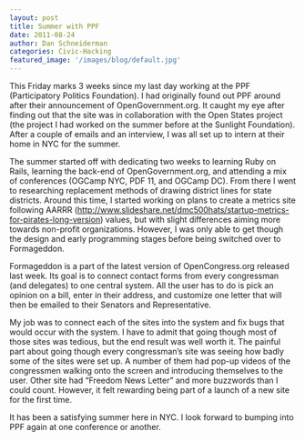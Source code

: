 ```yaml
---
layout: post
title: Summer with PPF
date: 2011-08-24
author: Dan Schneiderman
categories: Civic-Hacking 
featured_image: '/images/blog/default.jpg'
---
```

This Friday marks 3 weeks since my last day working at the PPF (Participatory Politics Foundation). I had originally found out PPF around after their announcement of OpenGovernment.org. It caught my eye after finding out that the site was in collaboration with the Open States project (the project I had worked on the summer before at the Sunlight Foundation). After a couple of emails and an interview, I was all set up to intern at their home in NYC for the summer. 


The summer started off with dedicating two weeks to learning Ruby on Rails, learning the back-end of OpenGovernment.org, and attending a mix of conferences (OGCamp NYC, PDF 11, and OGCamp DC). From there I went to researching replacement methods of drawing district lines for state districts. Around this time, I started working on plans to create a metrics site following AARRR (http://www.slideshare.net/dmc500hats/startup-metrics-for-pirates-long-version) values, but with slight differences aiming more towards non-profit organizations. However, I was only able to get though the design and early programming stages before being switched over to Formageddon. 


Formageddon is a part of the latest version of OpenCongress.org released last week. Its goal is to connect contact forms from every congressman (and delegates) to one central system. All the user has to do is pick an opinion on a bill, enter in their address, and customize one letter that will then be emailed to their Senators and Representative. 


My job was to connect each of the sites into the system and fix bugs that would occur with the system. I have to admit that going though most of those sites was tedious, but the end result was well worth it. The painful part about going though every congressman’s site was seeing how badly some of the sites were set up. A number of them had pop-up videos of the congressmen walking onto the screen and introducing themselves to the user. Other site had “Freedom News Letter” and more buzzwords than I could count. However, it felt rewarding being part of a launch of a new site for the first time. 


It has been a satisfying summer here in NYC. I look forward to bumping into PPF again at one conference or another.
